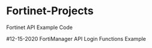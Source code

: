 # Fortinet-Projects
Fortinet API Example Code

#12-15-2020
FortiManager API Login Functions Example


